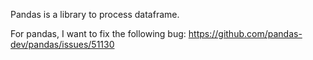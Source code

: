 Pandas is a library to process dataframe.


For pandas, I want to fix the following bug: https://github.com/pandas-dev/pandas/issues/51130
